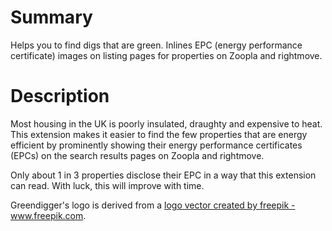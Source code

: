 # Summary

Helps you to find digs that are green. Inlines EPC (energy performance certificate) images on listing pages for properties on Zoopla and rightmove.

# Description

Most housing in the UK is poorly insulated, draughty and expensive to heat. This extension makes it easier to find the few properties that are energy efficient by prominently showing their energy performance certificates (EPCs) on the search results pages on Zoopla and rightmove.

Only about 1 in 3 properties disclose their EPC in a way that this extension can read. With luck, this will improve with time.

Greendigger's logo is derived from a <a href="https://www.freepik.com/free-photos-vectors/logo">logo vector created by freepik - www.freepik.com</a>.
